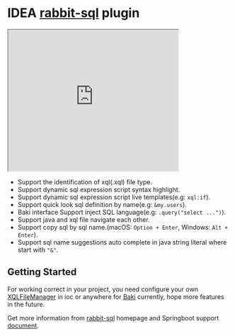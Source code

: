# IDEA [rabbit-sql](https://github.com/chengyuxing/rabbit-sql) plugin

<iframe width="384px" height="319px" src="https://plugins.jetbrains.com/embeddable/card/21403"></iframe>

- Support the identification of xql(.xql) file type.
- Support dynamic sql expression script syntax highlight.
- Support dynamic sql expression script live templates(e.g: `xql:if`).
- Support quick look sql definition by name(e.g: `&my.users`).
- Baki interface Support inject SQL language(e.g: `.query("select ...")`).
- Support java and xql file navigate each other.
- Support copy sql by sql name.(macOS: `Option + Enter`, Windows: `Alt + Enter`).
- Support sql name suggestions auto complete in java string literal where start with `"&"`.

## Getting Started

For working correct in your project, you need configure your
own [XQLFileManager](https://github.com/chengyuxing/rabbit-sql#XQLFileManager) in ioc or anywhere
for [Baki](https://github.com/chengyuxing/rabbit-sql#bakidao) currently, hope more features in the future.

Get more information from [rabbit-sql](https://github.com/chengyuxing/rabbit-sql) homepage
and Springboot support [document](https://github.com/chengyuxing/rabbit-sql-spring-boot-starter).